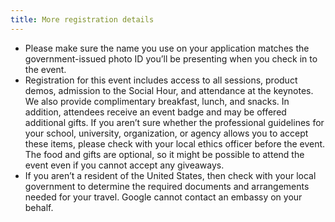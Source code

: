 ```yaml
---
title: More registration details
---
```


- Please make sure the name you use on your application matches the government-issued photo ID you’ll be presenting when you check in to the event.
- Registration for this event includes access to all sessions, product demos, admission to the Social Hour, and attendance at the keynotes. We also provide complimentary breakfast, lunch, and snacks. In addition, attendees receive an event badge and may be offered additional gifts. If you aren’t sure whether the professional guidelines for your school, university, organization, or agency allows you to accept these items, please check with your local ethics officer before the event. The food and gifts are optional, so it might be possible to attend the event even if you cannot accept any giveaways.
- If you aren’t a resident of the United States, then check with your local government to determine the required documents and arrangements needed for your travel. Google cannot contact an embassy on your behalf.
